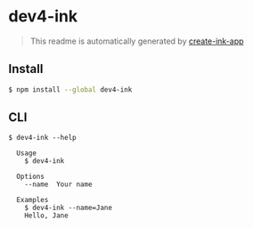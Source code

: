 # dev4-ink

> This readme is automatically generated by [create-ink-app](https://github.com/vadimdemedes/create-ink-app)


## Install

```bash
$ npm install --global dev4-ink
```


## CLI

```
$ dev4-ink --help

  Usage
    $ dev4-ink

  Options
    --name  Your name

  Examples
    $ dev4-ink --name=Jane
    Hello, Jane
```
